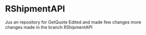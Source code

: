 # RShipmentAPI
Jus an repository for GetQuote
Edited and made few changes
more changes made in the branch RShipmentAPI 
